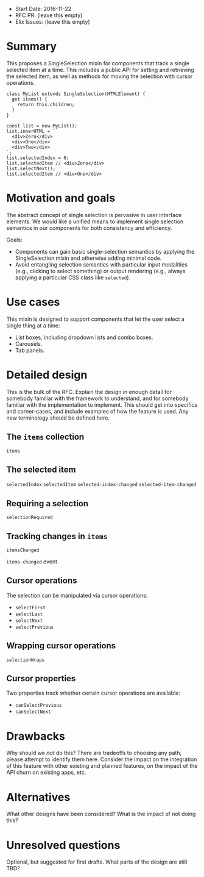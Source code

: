 - Start Date: 2016-11-22
- RFC PR: (leave this empty)
- Elix Issues: (leave this empty)

# Summary

This proposes a SingleSelection mixin for components that track a single
selected item at a time. This includes a public API for setting and retrieving
the selected item, as well as methods for moving the selection with cursor
operations.

    class MyList extends SingleSelection(HTMLElement) {
      get items() {
        return this.children;
      }
    }

    const list = new MyList();
    list.innerHTML = `
      <div>Zero</div>
      <div>One</div>
      <div>Two</div>
    `;
    list.selectedIndex = 0;
    list.selectedItem // <div>Zero</div>
    list.selectNext();
    list.selectedItem // <div>One</div>


# Motivation and goals

The abstract concept of single selection is pervasive in user interface
elements. We would like a unified means to implement single selection semantics
in our components for both consistency and efficiency.

Goals:
* Components can gain basic single-selection semantics by applying the
  SingleSelection mixin and otherwise adding minimal code.
* Avoid entangling selection semantics with particular input modalities (e.g.,
  clicking to select something) or output rendering (e.g., always applying a
  particular CSS class like `selected`).


# Use cases

This mixin is designed to support components that let the user select a single
thing at a time:

* List boxes, including dropdown lists and combo boxes.
* Carousels.
* Tab panels.

# Detailed design

This is the bulk of the RFC. Explain the design in enough detail for somebody
familiar with the framework to understand, and for somebody familiar with the
implementation to implement. This should get into specifics and corner-cases,
and include examples of how the feature is used. Any new terminology should be
defined here.

## The `items` collection

`items`

## The selected item

`selectedIndex`
`selectedItem`
`selected-index-changed`
`selected-item-changed`

## Requiring a selection

`selectionRequired`

## Tracking changes in `items`

`itemsChanged`

`items-changed` event

## Cursor operations

The selection can be manipulated via cursor operations:

* `selectFirst`
* `selectLast`
* `selectNext`
* `selectPrevious`

## Wrapping cursor operations

`selectionWraps`

## Cursor properties

Two properties track whether certain cursor operations are available:

* `canSelectPrevious`
* `canSelectNext`


# Drawbacks

Why should we *not* do this? There are tradeoffs to choosing any path, please
attempt to identify them here. Consider the impact on the integration of this
feature with other existing and planned features, on the impact of the API churn
on existing apps, etc.

# Alternatives

What other designs have been considered? What is the impact of not doing this?

# Unresolved questions

Optional, but suggested for first drafts. What parts of the design are still
TBD?